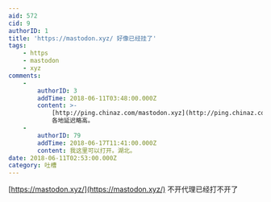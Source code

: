 ```yaml
---
aid: 572
cid: 9
authorID: 1
title: 'https://mastodon.xyz/ 好像已经挂了'
tags:
    - https
    - mastodon
    - xyz
comments:
    -
        authorID: 3
        addTime: 2018-06-11T03:48:00.000Z
        content: >-
            [http://ping.chinaz.com/mastodon.xyz](http://ping.chinaz.com/mastodon.xyz)
            各地延迟略高。
    -
        authorID: 79
        addTime: 2018-06-17T11:41:00.000Z
        content: 我这里可以打开。湖北。
date: 2018-06-11T02:53:00.000Z
category: 吐槽
---
```


[https://mastodon.xyz/](https://mastodon.xyz/) 不开代理已经打不开了
